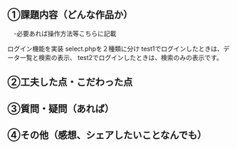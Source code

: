 ## ①課題内容（どんな作品か）
　-必要あれば操作方法等こちらに記載

ログイン機能を実装
select.phpを２種類に分け
test1でログインしたときは、データ一覧と検索の表示、
test2でログインしたときは、検索のみの表示です。

## ②工夫した点・こだわった点



## ③質問・疑問（あれば）



## ④その他（感想、シェアしたいことなんでも）
